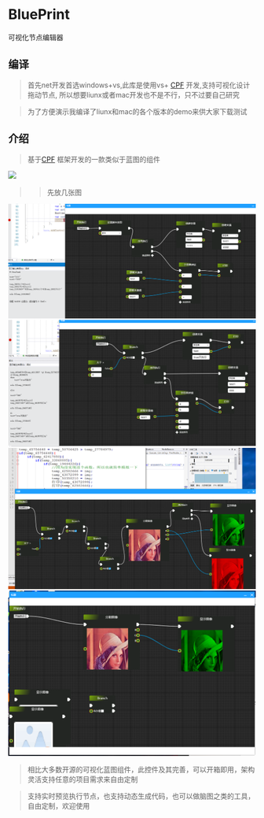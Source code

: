 # BluePrint
可视化节点编辑器

## 编译 

> 首先net开发首选windows+vs,此库是使用vs+ [CPF](http://cpf.cskin.net/) 开发,支持可视化设计拖动节点, 所以想要liunx或者mac开发也不是不行，只不过要自己研究

> 为了方便演示我编译了liunx和mac的各个版本的demo来供大家下载测试 
 

## 介绍
> 基于[CPF](http://cpf.cskin.net/) 框架开发的一款类似于蓝图的组件 

![](image/df019cda2763dfaa3b108caac3fa4951.gif)

>> 先放几张图

![](image/微信图片_20211118175208.png)
![](image/微信图片_20211118175224.png)
![](image/微信图片_20211118175236.png)
![](image/微信图片_20211118175242.png)

> 相比大多数开源的可视化蓝图组件，此控件及其完善，可以开箱即用，架构灵活支持任意的项目需求来自由定制

> 支持实时预览执行节点，也支持动态生成代码，也可以做脑图之类的工具，自由定制，欢迎使用
